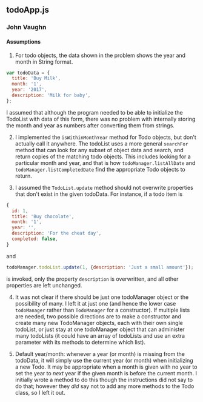 ## todoApp.js
### John Vaughn
#### Assumptions

1. For todo objects, the data shown in the problem shows the year and month in String format.
```js
var todoData = {
  title: 'Buy Milk',
  month: '1',
  year: '2017',
  description: 'Milk for baby',
};
```
I assumed that although the program needed to be able to initialize the TodoList with data of this form, there
was no problem with internally storing the month and year as numbers after converting them from strings.


2. I implemented the `isWithinMonthYear` method for Todo objects, but don't actually call it anywhere. The todoList uses a more general `searchFor` method that can look for any subset of object data and search, and return copies of the matching todo objects.  This includes looking for a particular month and year, and that is how `todoManager.listAllDate` and `todoManager.listCompletedDate` find the appropriate Todo objects to return.


3. I assumed the `TodoList.update` method should not overwrite properties that don't exist in the given todoData. For instance, if a todo item is
```js
{
  id: 1,
  title: 'Buy chocolate',
  month: '1',
  year: '',
  description: 'For the cheat day',
  completed: false,
}
```
and 
```js
todoManager.todoList.update(1, {description: 'Just a small amount'});
```
is invoked, only the property `description` is overwritten, and all other properties are left unchanged.


4. It was not clear if there should be just one todoManager object or the possibility of many.  I left it at just one (and hence the lower case `todoManager` rather than `TodoManager` for a constructor). If multiple lists are needed, two possible directions are to make a constructor and create many new TodoManager objects, each with their own single todoList, or just stay at one todoManager object that can administer many todoLists (it could have an array of todoLists and use an extra parameter with its methods to determine which list).


5. Default year/month: whenever a year (or month) is missing from the todoData, it will simply use the current year (or month) when initializing a new Todo. It may be appropriate when a month is given with no year to set the year to *next* year if the given month is before the current month. I initially wrote a method to do this though the instructions did not say to do that; however they *did* say not to add any more methods to the Todo class, so I left it out.

